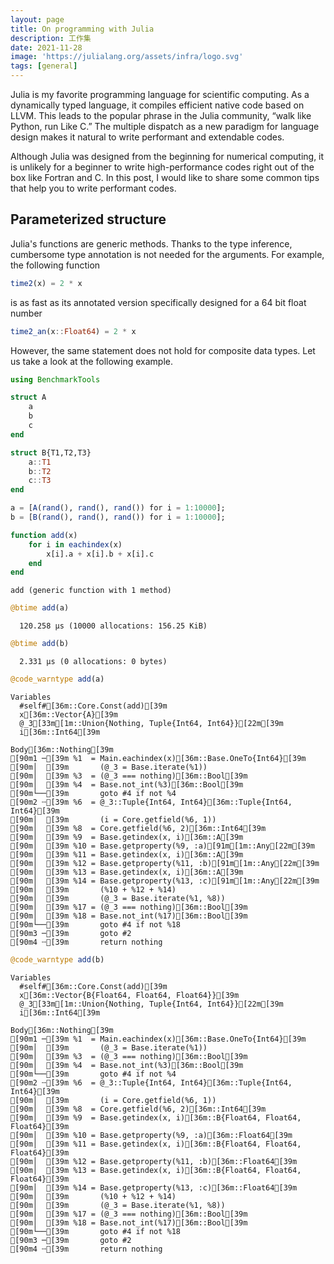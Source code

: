 ```yaml
---
layout: page
title: On programming with Julia
description: 工作集
date: 2021-11-28
image: 'https://julialang.org/assets/infra/logo.svg'
tags: [general]
---
```


Julia is my favorite programming language for scientific computing.
As a dynamically typed language, it compiles efficient native code based on LLVM.
This leads to the popular phrase in the Julia community, “walk like Python, run Like C.”
The multiple dispatch as a new paradigm for language design makes it natural to write performant and extendable codes.

Although Julia was designed from the beginning for numerical computing, it is unlikely for a beginner to write high-performance codes right out of the box like Fortran and C.
In this post, I would like to share some common tips that help you to write performant codes.

## Parameterized structure

Julia's functions are generic methods. Thanks to the type inference, cumbersome type annotation is not needed for the arguments. For example, the following function
```julia
time2(x) = 2 * x
```
is as fast as its annotated version specifically designed for a 64 bit float number
```julia
time2_an(x::Float64) = 2 * x
```

However, the same statement does not hold for composite data types.
Let us take a look at the following example.


```julia
using BenchmarkTools
```


```julia
struct A
    a
    b
    c
end

struct B{T1,T2,T3}
    a::T1
    b::T2
    c::T3
end
```


```julia
a = [A(rand(), rand(), rand()) for i = 1:10000];
b = [B(rand(), rand(), rand()) for i = 1:10000];
```


```julia
function add(x)
    for i in eachindex(x)
        x[i].a + x[i].b + x[i].c
    end
end
```




    add (generic function with 1 method)




```julia
@btime add(a)
```

      120.258 μs (10000 allocations: 156.25 KiB)



```julia
@btime add(b)
```

      2.331 μs (0 allocations: 0 bytes)



```julia
@code_warntype add(a)
```

    Variables
      #self#[36m::Core.Const(add)[39m
      x[36m::Vector{A}[39m
      @_3[33m[1m::Union{Nothing, Tuple{Int64, Int64}}[22m[39m
      i[36m::Int64[39m
    
    Body[36m::Nothing[39m
    [90m1 ─[39m %1  = Main.eachindex(x)[36m::Base.OneTo{Int64}[39m
    [90m│  [39m       (@_3 = Base.iterate(%1))
    [90m│  [39m %3  = (@_3 === nothing)[36m::Bool[39m
    [90m│  [39m %4  = Base.not_int(%3)[36m::Bool[39m
    [90m└──[39m       goto #4 if not %4
    [90m2 ┄[39m %6  = @_3::Tuple{Int64, Int64}[36m::Tuple{Int64, Int64}[39m
    [90m│  [39m       (i = Core.getfield(%6, 1))
    [90m│  [39m %8  = Core.getfield(%6, 2)[36m::Int64[39m
    [90m│  [39m %9  = Base.getindex(x, i)[36m::A[39m
    [90m│  [39m %10 = Base.getproperty(%9, :a)[91m[1m::Any[22m[39m
    [90m│  [39m %11 = Base.getindex(x, i)[36m::A[39m
    [90m│  [39m %12 = Base.getproperty(%11, :b)[91m[1m::Any[22m[39m
    [90m│  [39m %13 = Base.getindex(x, i)[36m::A[39m
    [90m│  [39m %14 = Base.getproperty(%13, :c)[91m[1m::Any[22m[39m
    [90m│  [39m       (%10 + %12 + %14)
    [90m│  [39m       (@_3 = Base.iterate(%1, %8))
    [90m│  [39m %17 = (@_3 === nothing)[36m::Bool[39m
    [90m│  [39m %18 = Base.not_int(%17)[36m::Bool[39m
    [90m└──[39m       goto #4 if not %18
    [90m3 ─[39m       goto #2
    [90m4 ┄[39m       return nothing



```julia
@code_warntype add(b)
```

    Variables
      #self#[36m::Core.Const(add)[39m
      x[36m::Vector{B{Float64, Float64, Float64}}[39m
      @_3[33m[1m::Union{Nothing, Tuple{Int64, Int64}}[22m[39m
      i[36m::Int64[39m
    
    Body[36m::Nothing[39m
    [90m1 ─[39m %1  = Main.eachindex(x)[36m::Base.OneTo{Int64}[39m
    [90m│  [39m       (@_3 = Base.iterate(%1))
    [90m│  [39m %3  = (@_3 === nothing)[36m::Bool[39m
    [90m│  [39m %4  = Base.not_int(%3)[36m::Bool[39m
    [90m└──[39m       goto #4 if not %4
    [90m2 ┄[39m %6  = @_3::Tuple{Int64, Int64}[36m::Tuple{Int64, Int64}[39m
    [90m│  [39m       (i = Core.getfield(%6, 1))
    [90m│  [39m %8  = Core.getfield(%6, 2)[36m::Int64[39m
    [90m│  [39m %9  = Base.getindex(x, i)[36m::B{Float64, Float64, Float64}[39m
    [90m│  [39m %10 = Base.getproperty(%9, :a)[36m::Float64[39m
    [90m│  [39m %11 = Base.getindex(x, i)[36m::B{Float64, Float64, Float64}[39m
    [90m│  [39m %12 = Base.getproperty(%11, :b)[36m::Float64[39m
    [90m│  [39m %13 = Base.getindex(x, i)[36m::B{Float64, Float64, Float64}[39m
    [90m│  [39m %14 = Base.getproperty(%13, :c)[36m::Float64[39m
    [90m│  [39m       (%10 + %12 + %14)
    [90m│  [39m       (@_3 = Base.iterate(%1, %8))
    [90m│  [39m %17 = (@_3 === nothing)[36m::Bool[39m
    [90m│  [39m %18 = Base.not_int(%17)[36m::Bool[39m
    [90m└──[39m       goto #4 if not %18
    [90m3 ─[39m       goto #2
    [90m4 ┄[39m       return nothing



```julia

```


```julia

```
